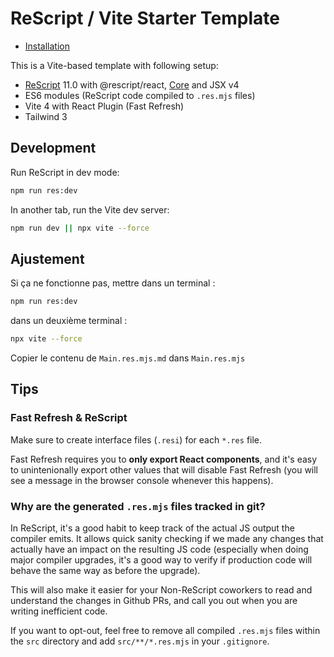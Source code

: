 # ReScript / Vite Starter Template

- [Installation](../../README.md)

This is a Vite-based template with following setup:

- [ReScript](https://rescript-lang.org) 11.0 with @rescript/react, [Core](https://github.com/rescript-association/rescript-core) and JSX v4
- ES6 modules (ReScript code compiled to `.res.mjs` files)
- Vite 4 with React Plugin (Fast Refresh)
- Tailwind 3

## Development

Run ReScript in dev mode:

```sh
npm run res:dev
```

In another tab, run the Vite dev server:

```sh
npm run dev || npx vite --force 
```

## Ajustement 

Si ça ne fonctionne pas, mettre dans un terminal : 

```sh
npm run res:dev
```

dans un deuxième terminal : 

```sh
npx vite --force 
```

Copier le contenu de `Main.res.mjs.md` dans `Main.res.mjs`

## Tips

### Fast Refresh & ReScript

Make sure to create interface files (`.resi`) for each `*.res` file.

Fast Refresh requires you to **only export React components**, and it's easy to unintenionally export other values that will disable Fast Refresh (you will see a message in the browser console whenever this happens).

### Why are the generated `.res.mjs` files tracked in git?

In ReScript, it's a good habit to keep track of the actual JS output the compiler emits. It allows quick sanity checking if we made any changes that actually have an impact on the resulting JS code (especially when doing major compiler upgrades, it's a good way to verify if production code will behave the same way as before the upgrade).

This will also make it easier for your Non-ReScript coworkers to read and understand the changes in Github PRs, and call you out when you are writing inefficient code.

If you want to opt-out, feel free to remove all compiled `.res.mjs` files within the `src` directory and add `src/**/*.res.mjs` in your `.gitignore`.
